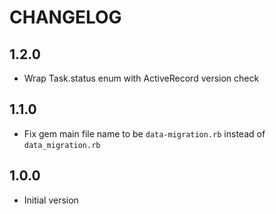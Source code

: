 # CHANGELOG

## 1.2.0

- Wrap Task.status enum with ActiveRecord version check

## 1.1.0

- Fix gem main file name to be `data-migration.rb` instead of `data_migration.rb`

## 1.0.0

- Initial version

